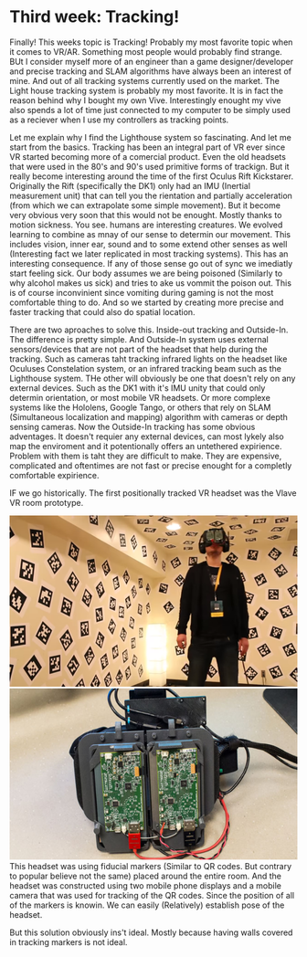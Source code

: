 # Third week: Tracking!

Finally! This weeks topic is Tracking! Probably my most favorite topic when it comes to VR/AR. Something most people would probably find strange. BUt I consider myself more of an engineer than a game designer/developer and precise tracking and SLAM algorithms have always been an interest of mine. And out of all tracking systems currently used on the market. The Light house tracking system is probably my most favorite. It is in fact the reason behind why I bought my own Vive. Interestingly enought my vive also spends a lot of time just connected to my computer to be simply used as a reciever when I use my controllers as tracking points.

Let me explain why I find the Lighthouse system so fascinating. And let me start from the basics. Tracking has been an integral part of VR ever since VR started becoming more of a comercial product. Even the old headsets that were used in the 80's and 90's used primitive forms of trackign. But it really become interesting around the time of the first Oculus Rift Kickstarer. Originally the Rift (specifically the DK1) only had an IMU (Inertial measurement unit) that can tell you the rientation and partially acceleration (from which we can extrapolate some simple movement). But it become very obvious very soon that this would not be enought. Mostly thanks to motion sickness. You see. humans are interesting creatures. We evolved learning to combine as mnay of our sense to determin our movement. This includes vision, inner ear, sound and to some extend other senses as well (Interesting fact we later replicated in most tracking systems). This has an interesting consequence. If any of those sense go out of sync we imediatly start feeling sick. Our body assumes we are being poisoned (Similarly to why alcohol makes us sick) and tries to ake us vommit the poison out. This is of course inconvinient since vomiting during gaming is not the most comfortable thing to do. And so we started by creating more precise and faster tracking that could also do spatial location.

There are two aproaches to solve this. Inside-out tracking and Outside-In. The difference is pretty simple. And Outside-In system uses external sensors/devices that are not part of the headset that help during the tracking. Such as cameras taht tracking infrared lights on the headset like Oculuses Constelation system, or an infrared tracking beam such as the Lighthouse system. THe other will obviously be one that doesn't rely on any external devices. Such as the DK1 with it's IMU unity that could only determin orientation, or most mobile VR headsets. Or more complexe systems like the Hololens, Google Tango, or others that rely on SLAM (Simultaneous localization and mapping) algorithm with cameras or depth sensing cameras. Now the Outside-In tracking has some obvious adventages. It doesn't requier any external devices, can most lykely also map the enviroment and it potentionally offers an untethered expirience. Problem with them is taht they are difficult to make. They are expensive, complicated and oftentimes are not fast or precise enought for a completly comfortable expirience.

IF we go historically. The first positionally tracked VR headset was the Vlave VR room prototype.

<img src="/_images/tracking/Valve_VR_room.png" height="300" />
<img src="/_images/tracking/valve_vr_hmd.jpg" height="300" />
This headset was using fiducial markers (Similar to QR codes. But contrary to popular believe not the same) placed around the entire room. And the headset was constructed using two mobile phone displays and a mobile camera that was used for tracking of the QR codes. Since the position of all of the markers is knowin. We can easily (Relatively) establish pose of the headset.

But this solution obviously ins't ideal. Mostly because having walls covered in tracking markers is not ideal.